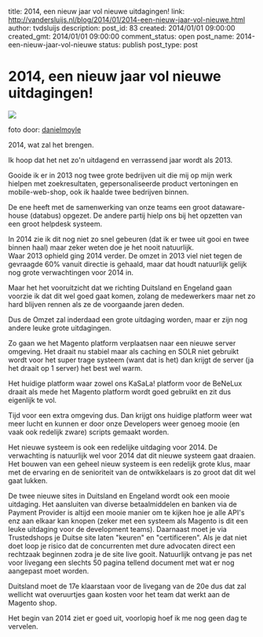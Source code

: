 title: 2014, een nieuw jaar vol nieuwe uitdagingen!
link: http://vandersluijs.nl/blog/2014/01/2014-een-nieuw-jaar-vol-nieuwe.html
author: tvdsluijs
description: 
post_id: 83
created: 2014/01/01 09:00:00
created_gmt: 2014/01/01 09:00:00
comment_status: open
post_name: 2014-een-nieuw-jaar-vol-nieuwe
status: publish
post_type: post

# 2014, een nieuw jaar vol nieuwe uitdagingen!

![](/wp-content/uploads/2014/01/11178388835_b7d56ea6c9_m.jpg)

foto door: [danielmoyle](http://www.flickr.com/photos/danmoyle/)  


  


2014, wat zal het brengen.  


  


Ik hoop dat het net zo'n uitdagend en verrassend jaar wordt als 2013.

  


Gooide ik er in 2013 nog twee grote bedrijven uit die mij op mijn werk hielpen met zoekresultaten, gepersonaliseerde product vertoningen en mobile-web-shop, ook ik haalde twee bedrijven binnen.

  


De ene heeft met de samenwerking van onze teams een groot dataware-house (databus) opgezet. De andere partij hielp ons bij het opzetten van een groot helpdesk systeem.

  


In 2014 zie ik dit nog niet zo snel gebeuren (dat ik er twee uit gooi en twee binnen haal) maar zeker weten doe je het nooit natuurlijk.  
Waar 2013 ophield ging 2014 verder. De omzet in 2013 viel niet tegen de gevraagde 60% vanuit directie is gehaald, maar dat houdt natuurlijk gelijk nog grote verwachtingen voor 2014 in.

  


Maar het het vooruitzicht dat we richting Duitsland en Engeland gaan voorzie ik dat dit wel goed gaat komen, zolang de medewerkers maar net zo hard blijven rennen als ze de voorgaande jaren deden.

  


Dus de Omzet zal inderdaad een grote uitdaging worden, maar er zijn nog andere leuke grote uitdagingen.

  


Zo gaan we het Magento platform verplaatsen naar een nieuwe server omgeving. Het draait nu stabiel maar als caching en SOLR niet gebruikt wordt voor het super trage systeem (want dat is het) dan krijgt de server (ja het draait op 1 server) het best wel warm.

  


Het huidige platform waar zowel ons KaSaLa! platform voor de BeNeLux draait als mede het Magento platform wordt goed gebruikt en zit dus eigenlijk te vol.

  


Tijd voor een extra omgeving dus. Dan krijgt ons huidige platform weer wat meer lucht en kunnen er door onze Developers weer genoeg mooie (en vaak ook redelijk zware) scripts gemaakt worden.

  


Het nieuwe systeem is ook een redelijke uitdaging voor 2014. De verwachting is natuurlijk wel voor 2014 dat dit nieuwe systeem gaat draaien. Het bouwen van een geheel nieuw systeem is een redelijk grote klus, maar met de ervaring en de senioriteit van de ontwikkelaars is zo groot dat dit wel gaat lukken.

  


De twee nieuwe sites in Duitsland en Engeland wordt ook een mooie uitdaging. Het aansluiten van diverse betaalmiddelen en banken via de Payment Provider is altijd een mooie manier om te kijken hoe je alle API's enz aan elkaar kan knopen (zeker met een systeem als Magento is dit een leuke uitdaging voor de development teams). Daarnaast moet je via Trustedshops je Duitse site laten "keuren" en "certificeren". Als je dat niet doet loop je risico dat de concurrenten met dure advocaten direct een rechtzaak beginnen zodra je de site live gooit. Natuurlijk ontvang je pas net voor livegang een slechts 50 pagina tellend document met wat er nog aangepast moet worden. 

  


Duitsland moet de 17e klaarstaan voor de livegang van de 20e dus dat zal wellicht wat overuurtjes gaan kosten voor het team dat werkt aan de Magento shop. 

  


Het begin van 2014 ziet er goed uit, voorlopig hoef ik me nog geen dag te vervelen.